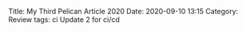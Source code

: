 Title: My Third Pelican Article 2020
Date: 2020-09-10 13:15
Category: Review
tags: ci
Update 2 for ci/cd
